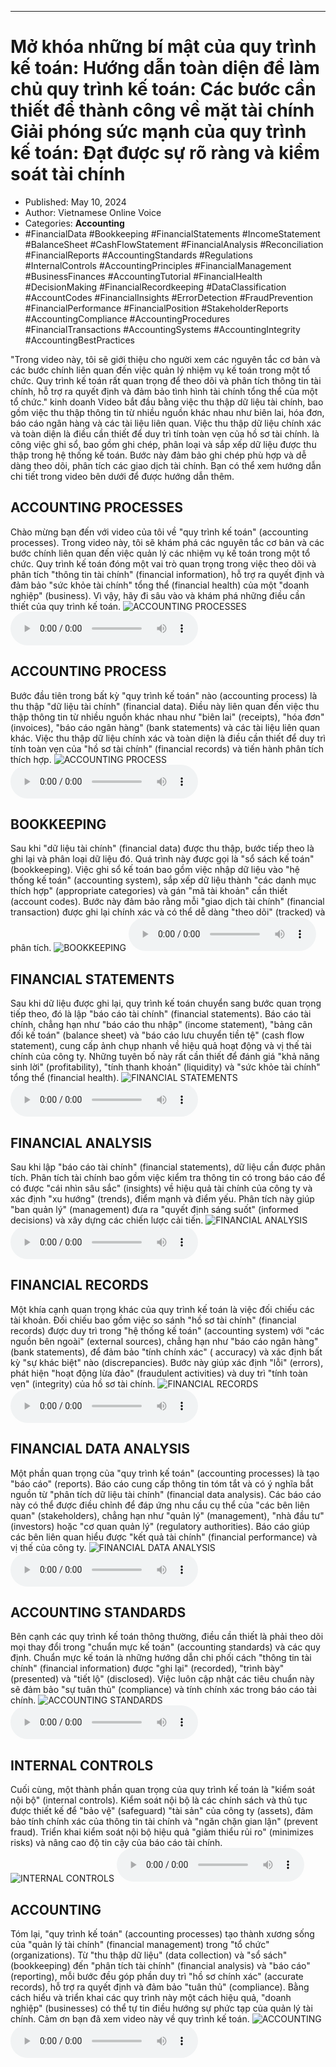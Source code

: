 
---

# Mở khóa những bí mật của quy trình kế toán: Hướng dẫn toàn diện để làm chủ quy trình kế toán: Các bước cần thiết để thành công về mặt tài chính Giải phóng sức mạnh của quy trình kế toán: Đạt được sự rõ ràng và kiểm soát tài chính

- Published: May 10, 2024
- Author: Vietnamese Online Voice
- Categories: **Accounting**
- #FinancialData #Bookkeeping #FinancialStatements #IncomeStatement #BalanceSheet #CashFlowStatement #FinancialAnalysis #Reconciliation #FinancialReports #AccountingStandards #Regulations #InternalControls #AccountingPrinciples #FinancialManagement #BusinessFinances #AccountingTutorial #FinancialHealth #DecisionMaking #FinancialRecordkeeping #DataClassification #AccountCodes #FinancialInsights #ErrorDetection #FraudPrevention #FinancialPerformance #FinancialPosition #StakeholderReports #AccountingCompliance #AccountingProcedures #FinancialTransactions #AccountingSystems #AccountingIntegrity #AccountingBestPractices

"Trong video này, tôi sẽ giới thiệu cho người xem các nguyên tắc cơ bản và các bước chính liên quan đến việc quản lý nhiệm vụ kế toán trong một tổ chức. Quy trình kế toán rất quan trọng để theo dõi và phân tích thông tin tài chính, hỗ trợ ra quyết định và đảm bảo tình hình tài chính tổng thể của một tổ chức." kinh doanh Video bắt đầu bằng việc thu thập dữ liệu tài chính, bao gồm việc thu thập thông tin từ nhiều nguồn khác nhau như biên lai, hóa đơn, báo cáo ngân hàng và các tài liệu liên quan. Việc thu thập dữ liệu chính xác và toàn diện là điều cần thiết để duy trì tính toàn vẹn của hồ sơ tài chính. là công việc ghi sổ, bao gồm ghi chép, phân loại và sắp xếp dữ liệu được thu thập trong hệ thống kế toán. Bước này đảm bảo ghi chép phù hợp và dễ dàng theo dõi, phân tích các giao dịch tài chính. Bạn có thể xem hướng dẫn chi tiết trong video bên dưới để được hướng dẫn thêm.


## ACCOUNTING PROCESSES

Chào mừng bạn đến với video của tôi về "quy trình kế toán" (accounting processes). Trong video này, tôi sẽ khám phá các nguyên tắc cơ bản và các bước chính liên quan đến việc quản lý các nhiệm vụ kế toán trong một tổ chức. Quy trình kế toán đóng một vai trò quan trọng trong việc theo dõi và phân tích "thông tin tài chính" (financial information), hỗ trợ ra quyết định và đảm bảo "sức khỏe tài chính" tổng thể (financial health) của một "doanh nghiệp" (business). Vì vậy, hãy đi sâu vào và khám phá những điều cần thiết của quy trình kế toán.
![ACCOUNTING PROCESSES](https://http-archiver-apis-production-80.schnworks.com/storage/images/transitions/2024-05-10/transition--9596117260-Montserrat-Thin-673AB7.jpg)
<audio controls>
    <source src="https://http-archiver-apis-production-80.schnworks.com/storage/storage/audio/file-22970455415.mp3" type="audio/mpeg">
</audio>



## ACCOUNTING PROCESS

Bước đầu tiên trong bất kỳ "quy trình kế toán" nào (accounting process) là thu thập "dữ liệu tài chính" (financial data). Điều này liên quan đến việc thu thập thông tin từ nhiều nguồn khác nhau như "biên lai" (receipts), "hóa đơn" (invoices), "báo cáo ngân hàng" (bank statements) và các tài liệu liên quan khác. Việc thu thập dữ liệu chính xác và toàn diện là điều cần thiết để duy trì tính toàn vẹn của "hồ sơ tài chính" (financial records) và tiến hành phân tích thích hợp.
![ACCOUNTING PROCESS](https://http-archiver-apis-production-80.schnworks.com/storage/images/transitions/2024-05-10/transition--17577216230-Montserrat-Bold-512DA8.jpg)
<audio controls>
    <source src="https://http-archiver-apis-production-80.schnworks.com/storage/storage/audio/file-72941158267.mp3" type="audio/mpeg">
</audio>



## BOOKKEEPING

Sau khi "dữ liệu tài chính" (financial data) được thu thập, bước tiếp theo là ghi lại và phân loại dữ liệu đó. Quá trình này được gọi là "sổ sách kế toán" (bookkeeping). Việc ghi sổ kế toán bao gồm việc nhập dữ liệu vào "hệ thống kế toán" (accounting system), sắp xếp dữ liệu thành "các danh mục thích hợp" (appropriate categories) và gán "mã tài khoản" cần thiết (account codes). Bước này đảm bảo rằng mỗi "giao dịch tài chính" (financial transaction) được ghi lại chính xác và có thể dễ dàng "theo dõi" (tracked) và phân tích.
![BOOKKEEPING](https://http-archiver-apis-production-80.schnworks.com/storage/images/transitions/2024-05-10/transition--27531677953-Montserrat-ExtraBold-283593.jpg)
<audio controls>
    <source src="https://http-archiver-apis-production-80.schnworks.com/storage/storage/audio/file-44714642401.mp3" type="audio/mpeg">
</audio>



## FINANCIAL STATEMENTS

Sau khi dữ liệu được ghi lại, quy trình kế toán chuyển sang bước quan trọng tiếp theo, đó là lập "báo cáo tài chính" (financial statements). Báo cáo tài chính, chẳng hạn như "báo cáo thu nhập" (income statement), "bảng cân đối kế toán" (balance sheet) và "báo cáo lưu chuyển tiền tệ" (cash flow statement), cung cấp ảnh chụp nhanh về hiệu quả hoạt động và vị thế tài chính của công ty. Những tuyên bố này rất cần thiết để đánh giá "khả năng sinh lời" (profitability), "tính thanh khoản" (liquidity) và "sức khỏe tài chính" tổng thể (financial health).
![FINANCIAL STATEMENTS](https://http-archiver-apis-production-80.schnworks.com/storage/images/transitions/2024-05-10/transition--23739516039-Montserrat-SemiBold-7B1FA2.jpg)
<audio controls>
    <source src="https://http-archiver-apis-production-80.schnworks.com/storage/storage/audio/file-8412766624.mp3" type="audio/mpeg">
</audio>



## FINANCIAL ANALYSIS

Sau khi lập "báo cáo tài chính" (financial statements), dữ liệu cần được phân tích. Phân tích tài chính bao gồm việc kiểm tra thông tin có trong báo cáo để có được "cái nhìn sâu sắc" (insights) về hiệu quả tài chính của công ty và xác định "xu hướng" (trends), điểm mạnh và điểm yếu. Phân tích này giúp "ban quản lý" (management) đưa ra "quyết định sáng suốt" (informed decisions) và xây dựng các chiến lược cải tiến.
![FINANCIAL ANALYSIS](https://http-archiver-apis-production-80.schnworks.com/storage/images/transitions/2024-05-10/transition--19254753739-Montserrat-Bold-512DA8.jpg)
<audio controls>
    <source src="https://http-archiver-apis-production-80.schnworks.com/storage/storage/audio/file-42340941061.mp3" type="audio/mpeg">
</audio>



## FINANCIAL RECORDS

Một khía cạnh quan trọng khác của quy trình kế toán là việc đối chiếu các tài khoản. Đối chiếu bao gồm việc so sánh "hồ sơ tài chính" (financial records) được duy trì trong "hệ thống kế toán" (accounting system) với "các nguồn bên ngoài" (external sources), chẳng hạn như "báo cáo ngân hàng" (bank statements), để đảm bảo "tính chính xác" ( accuracy) và xác định bất kỳ "sự khác biệt" nào (discrepancies). Bước này giúp xác định "lỗi" (errors), phát hiện "hoạt động lừa đảo" (fraudulent activities) và duy trì "tính toàn vẹn" (integrity) của hồ sơ tài chính.
![FINANCIAL RECORDS](https://http-archiver-apis-production-80.schnworks.com/storage/images/transitions/2024-05-10/transition--391896417-Montserrat-SemiBold-303F9F.jpg)
<audio controls>
    <source src="https://http-archiver-apis-production-80.schnworks.com/storage/storage/audio/file-26328991282.mp3" type="audio/mpeg">
</audio>



## FINANCIAL DATA ANALYSIS

Một phần quan trọng của "quy trình kế toán" (accounting processes) là tạo "báo cáo" (reports). Báo cáo cung cấp thông tin tóm tắt và có ý nghĩa bắt nguồn từ "phân tích dữ liệu tài chính" (financial data analysis). Các báo cáo này có thể được điều chỉnh để đáp ứng nhu cầu cụ thể của "các bên liên quan" (stakeholders), chẳng hạn như "quản lý" (management), "nhà đầu tư" (investors) hoặc "cơ quan quản lý" (regulatory authorities). Báo cáo giúp các bên liên quan hiểu được "kết quả tài chính" (financial performance) và vị thế của công ty.
![FINANCIAL DATA ANALYSIS](https://http-archiver-apis-production-80.schnworks.com/storage/images/transitions/2024-05-10/transition-2985460729-Montserrat-Black-673AB7.jpg)
<audio controls>
    <source src="https://http-archiver-apis-production-80.schnworks.com/storage/storage/audio/file-30717485356.mp3" type="audio/mpeg">
</audio>



## ACCOUNTING STANDARDS

Bên cạnh các quy trình kế toán thông thường, điều cần thiết là phải theo dõi mọi thay đổi trong "chuẩn mực kế toán" (accounting standards) và các quy định. Chuẩn mực kế toán là những hướng dẫn chi phối cách "thông tin tài chính" (financial information) được "ghi lại" (recorded), "trình bày" (presented) và "tiết lộ" (disclosed). Việc luôn cập nhật các tiêu chuẩn này sẽ đảm bảo "sự tuân thủ" (compliance) và tính chính xác trong báo cáo tài chính.
![ACCOUNTING STANDARDS](https://http-archiver-apis-production-80.schnworks.com/storage/images/transitions/2024-05-10/transition--30005559759-Montserrat-Medium-7B1FA2.jpg)
<audio controls>
    <source src="https://http-archiver-apis-production-80.schnworks.com/storage/storage/audio/file-28577463412.mp3" type="audio/mpeg">
</audio>



## INTERNAL CONTROLS

Cuối cùng, một thành phần quan trọng của quy trình kế toán là "kiểm soát nội bộ" (internal controls). Kiểm soát nội bộ là các chính sách và thủ tục được thiết kế để "bảo vệ" (safeguard) "tài sản" của công ty (assets), đảm bảo tính chính xác của thông tin tài chính và "ngăn chặn gian lận" (prevent fraud). Triển khai kiểm soát nội bộ hiệu quả "giảm thiểu rủi ro" (minimizes risks) và nâng cao độ tin cậy của báo cáo tài chính.
![INTERNAL CONTROLS](https://http-archiver-apis-production-80.schnworks.com/storage/images/transitions/2024-05-10/transition--16902097130-Montserrat-Black-512DA8.jpg)
<audio controls>
    <source src="https://http-archiver-apis-production-80.schnworks.com/storage/storage/audio/file-30164736962.mp3" type="audio/mpeg">
</audio>



## ACCOUNTING

Tóm lại, "quy trình kế toán" (accounting processes) tạo thành xương sống của "quản lý tài chính" (financial management) trong "tổ chức" (organizations). Từ "thu thập dữ liệu" (data collection) và "sổ sách" (bookkeeping) đến "phân tích tài chính" (financial analysis) và "báo cáo" (reporting), mỗi bước đều góp phần duy trì "hồ sơ chính xác" (accurate records), hỗ trợ ra quyết định và đảm bảo "tuân thủ" (compliance). Bằng cách hiểu và triển khai các quy trình này một cách hiệu quả, "doanh nghiệp" (businesses) có thể tự tin điều hướng sự phức tạp của quản lý tài chính. Cảm ơn bạn đã xem video này về quy trình kế toán.
![ACCOUNTING](https://http-archiver-apis-production-80.schnworks.com/storage/images/transitions/2024-05-10/transition-3811566365-Montserrat-Bold-9C27B0.jpg)
<audio controls>
    <source src="https://http-archiver-apis-production-80.schnworks.com/storage/storage/audio/file-34463636792.mp3" type="audio/mpeg">
</audio>

